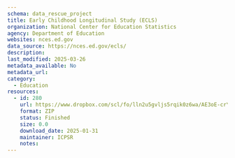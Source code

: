 ```yaml
---
schema: data_rescue_project 
title: Early Childhood Longitudinal Study (ECLS)
organization: National Center for Education Statistics
agency: Department of Education
websites: nces.ed.gov
data_source: https://nces.ed.gov/ecls/
description: 
last_modified: 2025-03-26
metadata_available: No
metadata_url: 
category:
  - Education 
resources:
  - id: 280
    url: https://www.dropbox.com/scl/fo/lln2u5gvljs5rqik0z6wa/AE3oE-crYW3Aloixa3QV2jY?rlkey=vpxvk6lns1uwjtzae0b1uwfts&dl=0
    format: ZIP
    status: Finished
    size: 0.0
    download_date: 2025-01-31
    maintainer: ICPSR
    notes: 
---
```

